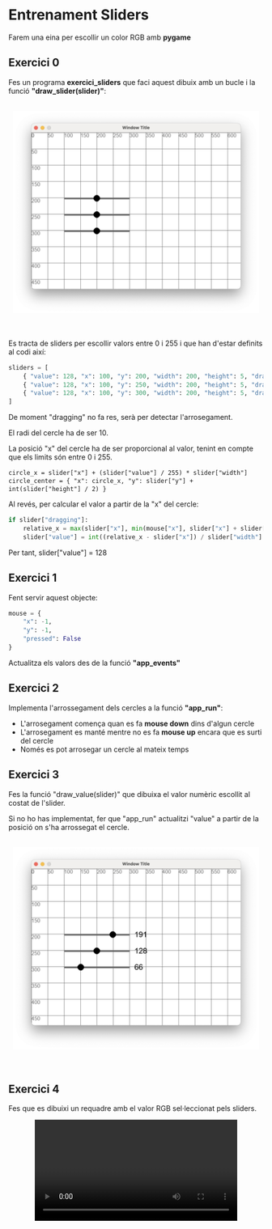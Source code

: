 # Entrenament Sliders

Farem una eina per escollir un color RGB amb **pygame**

## Exercici 0

Fes un programa **exercici_sliders** que faci aquest dibuix amb un bucle i la funció **"draw_slider(slider)"**:

<br/>
<center><img src="./assets/exercici_sliders00.png" style="max-height: 400px" alt="">
<br/></center>
<br/>
<br/>

Es tracta de sliders per escollir valors entre 0 i 255 i que han d'estar definits al codi així:
```python
sliders = [
    { "value": 128, "x": 100, "y": 200, "width": 200, "height": 5, "dragging": False, "radius": 10 },
    { "value": 128, "x": 100, "y": 250, "width": 200, "height": 5, "dragging": False, "radius": 10 },
    { "value": 128, "x": 100, "y": 300, "width": 200, "height": 5, "dragging": False, "radius": 10 }
]
```
De moment "dragging" no fa res, serà per detectar l'arrosegament.

El radi del cercle ha de ser 10.

La posició "x" del cercle ha de ser proporcional al valor, tenint en compte que els limits són entre 0 i 255. 
```pyton
circle_x = slider["x"] + (slider["value"] / 255) * slider["width"]
circle_center = { "x": circle_x, "y": slider["y"] + int(slider["height"] / 2) }
```

Al revés, per calcular el valor a partir de la "x" del cercle:

```python
if slider["dragging"]:
    relative_x = max(slider["x"], min(mouse["x"], slider["x"] + slider["width"]))
    slider["value"] = int((relative_x - slider["x"]) / slider["width"] * 255)
```
Per tant, slider["value"] = 128

## Exercici 1

Fent servir aquest objecte:
```python
mouse = { 
    "x": -1, 
    "y": -1,
    "pressed": False
}
```
Actualitza els valors des de la funció **"app_events"**

## Exercici 2

Implementa l'arrossegament dels cercles a la funció **"app_run"**:

- L'arrosegament comença quan es fa **mouse down** dins d'algun cercle
- L'arrosegament es manté mentre no es fa **mouse up** encara que es surti del cercle
- Només es pot arrosegar un cercle al mateix temps

## Exercici 3

Fes la funció "draw_value(slider)" que dibuixa el valor numèric escollit al costat de l'slider.

Si no ho has implementat, fer que "app_run" actualitzi "value" a partir de la posició on s'ha arrossegat el cercle.

<br/>
<center><img src="./assets/exercici_sliders01.png" style="max-height: 400px" alt="">
<br/></center>
<br/>
<br/>

## Exercici 4

Fes que es dibuixi un requadre amb el valor RGB sel·leccionat pels sliders.

<center>
<video width="100%" controls allowfullscreen style="max-width: 90%; width: 400px; max-height: 250px">
  <source src="./assets/exercici_sliders02.mov" type="video/mp4">
</video>
</center>
<br/>
